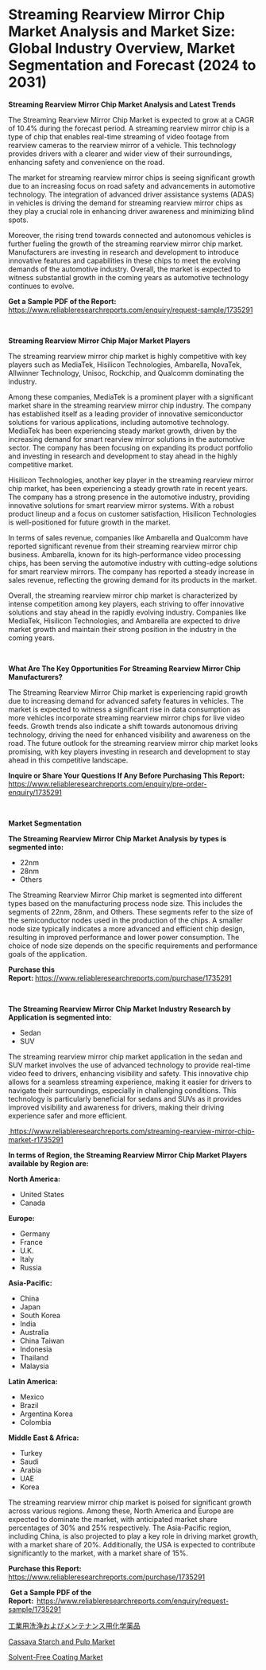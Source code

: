 <p><h1>Streaming Rearview Mirror Chip Market Analysis and Market Size: Global Industry Overview, Market Segmentation and Forecast (2024 to 2031)</h1></p><p><strong>Streaming Rearview Mirror Chip Market Analysis and Latest Trends</strong></p>
<p><p>The Streaming Rearview Mirror Chip Market is expected to grow at a CAGR of 10.4% during the forecast period. A streaming rearview mirror chip is a type of chip that enables real-time streaming of video footage from rearview cameras to the rearview mirror of a vehicle. This technology provides drivers with a clearer and wider view of their surroundings, enhancing safety and convenience on the road.</p><p>The market for streaming rearview mirror chips is seeing significant growth due to an increasing focus on road safety and advancements in automotive technology. The integration of advanced driver assistance systems (ADAS) in vehicles is driving the demand for streaming rearview mirror chips as they play a crucial role in enhancing driver awareness and minimizing blind spots.</p><p>Moreover, the rising trend towards connected and autonomous vehicles is further fueling the growth of the streaming rearview mirror chip market. Manufacturers are investing in research and development to introduce innovative features and capabilities in these chips to meet the evolving demands of the automotive industry. Overall, the market is expected to witness substantial growth in the coming years as automotive technology continues to evolve.</p></p>
<p><strong>Get a Sample PDF of the Report:&nbsp;</strong> <a href="https://www.reliableresearchreports.com/enquiry/request-sample/1735291">https://www.reliableresearchreports.com/enquiry/request-sample/1735291</a></p>
<p>&nbsp;</p>
<p><strong>Streaming Rearview Mirror Chip Major Market Players</strong></p>
<p><p>The streaming rearview mirror chip market is highly competitive with key players such as MediaTek, Hisilicon Technologies, Ambarella, NovaTek, Allwinner Technology, Unisoc, Rockchip, and Qualcomm dominating the industry.</p><p>Among these companies, MediaTek is a prominent player with a significant market share in the streaming rearview mirror chip industry. The company has established itself as a leading provider of innovative semiconductor solutions for various applications, including automotive technology. MediaTek has been experiencing steady market growth, driven by the increasing demand for smart rearview mirror solutions in the automotive sector. The company has been focusing on expanding its product portfolio and investing in research and development to stay ahead in the highly competitive market.</p><p>Hisilicon Technologies, another key player in the streaming rearview mirror chip market, has been experiencing a steady growth rate in recent years. The company has a strong presence in the automotive industry, providing innovative solutions for smart rearview mirror systems. With a robust product lineup and a focus on customer satisfaction, Hisilicon Technologies is well-positioned for future growth in the market.</p><p>In terms of sales revenue, companies like Ambarella and Qualcomm have reported significant revenue from their streaming rearview mirror chip business. Ambarella, known for its high-performance video processing chips, has been serving the automotive industry with cutting-edge solutions for smart rearview mirrors. The company has reported a steady increase in sales revenue, reflecting the growing demand for its products in the market.</p><p>Overall, the streaming rearview mirror chip market is characterized by intense competition among key players, each striving to offer innovative solutions and stay ahead in the rapidly evolving industry. Companies like MediaTek, Hisilicon Technologies, and Ambarella are expected to drive market growth and maintain their strong position in the industry in the coming years.</p></p>
<p>&nbsp;</p>
<p><strong>What Are The Key Opportunities For Streaming Rearview Mirror Chip Manufacturers?</strong></p>
<p><p>The Streaming Rearview Mirror Chip market is experiencing rapid growth due to increasing demand for advanced safety features in vehicles. The market is expected to witness a significant rise in data consumption as more vehicles incorporate streaming rearview mirror chips for live video feeds. Growth trends also indicate a shift towards autonomous driving technology, driving the need for enhanced visibility and awareness on the road. The future outlook for the streaming rearview mirror chip market looks promising, with key players investing in research and development to stay ahead in this competitive landscape.</p></p>
<p><strong>Inquire or Share Your Questions If Any Before Purchasing This Report:</strong> <a href="https://www.reliableresearchreports.com/enquiry/pre-order-enquiry/1735291">https://www.reliableresearchreports.com/enquiry/pre-order-enquiry/1735291</a></p>
<p>&nbsp;</p>
<p><strong>Market Segmentation</strong></p>
<p><strong>The Streaming Rearview Mirror Chip Market Analysis by types is segmented into:</strong></p>
<p><ul><li>22nm</li><li>28nm</li><li>Others</li></ul></p>
<p><p>The Streaming Rearview Mirror Chip market is segmented into different types based on the manufacturing process node size. This includes the segments of 22nm, 28nm, and Others. These segments refer to the size of the semiconductor nodes used in the production of the chips. A smaller node size typically indicates a more advanced and efficient chip design, resulting in improved performance and lower power consumption. The choice of node size depends on the specific requirements and performance goals of the application.</p></p>
<p><strong>Purchase this Report:&nbsp;</strong><a href="https://www.reliableresearchreports.com/purchase/1735291">https://www.reliableresearchreports.com/purchase/1735291</a></p>
<p>&nbsp;</p>
<p><strong>The Streaming Rearview Mirror Chip Market Industry Research by Application is segmented into:</strong></p>
<p><ul><li>Sedan</li><li>SUV</li></ul></p>
<p><p>The streaming rearview mirror chip market application in the sedan and SUV market involves the use of advanced technology to provide real-time video feed to drivers, enhancing visibility and safety. This innovative chip allows for a seamless streaming experience, making it easier for drivers to navigate their surroundings, especially in challenging conditions. This technology is particularly beneficial for sedans and SUVs as it provides improved visibility and awareness for drivers, making their driving experience safer and more efficient.</p></p>
<p><a href="https://www.reliableresearchreports.com/streaming-rearview-mirror-chip-market-r1735291">&nbsp;https://www.reliableresearchreports.com/streaming-rearview-mirror-chip-market-r1735291</a></p>
<p><strong>In terms of Region, the Streaming Rearview Mirror Chip Market Players available by Region are:</strong></p>
<p>
    <p> <strong> North America: </strong>
        <ul>
            <li>United States</li>
            <li>Canada</li>
        </ul>
        </p> 
    <p> <strong> Europe: </strong>
        <ul>
            <li>Germany</li>
            <li>France</li>
            <li>U.K.</li>
            <li>Italy</li>
            <li>Russia</li>
        </ul>
        </p> 
    <p> <strong> Asia-Pacific: </strong>
        <ul>
            <li>China</li>
            <li>Japan</li>
            <li>South Korea</li>
            <li>India</li>
            <li>Australia</li>
            <li>China Taiwan</li>
            <li>Indonesia</li>
            <li>Thailand</li>
            <li>Malaysia</li>
        </ul>
        </p> 
    <p> <strong> Latin America: </strong>
        <ul>
            <li>Mexico</li>
            <li>Brazil</li>
            <li>Argentina Korea</li>
            <li>Colombia</li>
        </ul>
        </p> 
    <p> <strong> Middle East & Africa: </strong>
        <ul>
            <li>Turkey</li>
            <li>Saudi</li>
            <li>Arabia</li>
            <li>UAE</li>
            <li>Korea</li>
        </ul>
    </p>
    </p>
<p><p>The streaming rearview mirror chip market is poised for significant growth across various regions. Among these, North America and Europe are expected to dominate the market, with anticipated market share percentages of 30% and 25% respectively. The Asia-Pacific region, including China, is also projected to play a key role in driving market growth, with a market share of 20%. Additionally, the USA is expected to contribute significantly to the market, with a market share of 15%.</p></p>
<p><strong>Purchase this Report: </strong><a href="https://www.reliableresearchreports.com/purchase/1735291">https://www.reliableresearchreports.com/purchase/1735291</a></p>
<p>&nbsp;<strong>Get a Sample PDF of the Report:&nbsp;&nbsp;</strong><a href="https://www.reliableresearchreports.com/enquiry/request-sample/1735291">https://www.reliableresearchreports.com/enquiry/request-sample/1735291</a></p>
<p><strong></strong></p>
<p><p><a href="https://github.com/oqxogxyvqe90775/Market-Research-Report-List-2/blob/main/6303383104699.md">工業用洗浄およびメンテナンス用化学薬品</a></p><p><a href="https://github.com/globismark/Market-Research-Report-List-3/blob/main/cassava-starch-and-pulp-market.md">Cassava Starch and Pulp Market</a></p><p><a href="https://view.publitas.com/reportprime-1/solvent-free-coating-market-analysis-and-sze-forecasted-for-period-from-2024-to-2031/">Solvent-Free Coating Market</a></p></p>